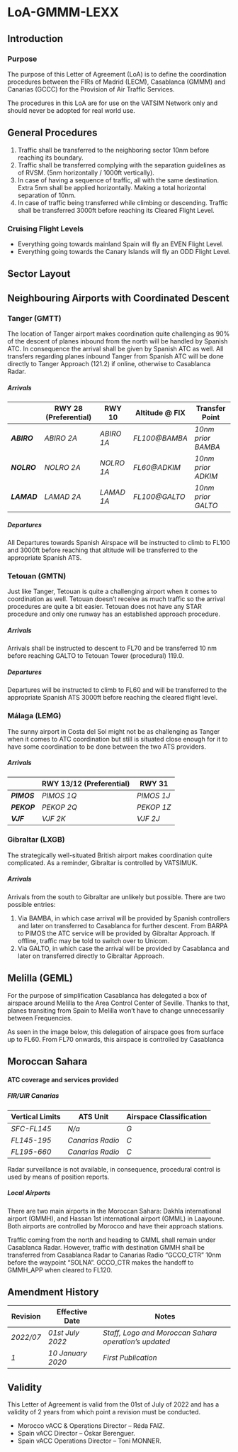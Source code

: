 
<!--
title: Letter of Agreement
description: Between Morocco vACC and VATSIM Spain
published: true
date: 2023-02-27T23:54:00.000Z
tags: 
editor: undefined
dateCreated: 2023-02-27T23:54:00.000Z
-->

# LoA-GMMM-LEXX

## Introduction

### Purpose

The purpose of this Letter of Agreement (LoA) is to define the coordination procedures between
the FIRs of Madrid (LECM), Casablanca (GMMM) and Canarias (GCCC) for the Provision of Air
Traffic Services.

The procedures in this LoA are for use on the VATSIM Network only and should never be adopted
for real world use.

## General Procedures

1. Traffic shall be transferred to the neighboring sector 10nm before reaching its boundary.
2. Traffic shall be transferred complying with the separation guidelines as of RVSM. (5nm
horizontally / 1000ft vertically).
3. In case of having a sequence of traffic, all with the same destination. Extra 5nm shall be
applied horizontally. Making a total horizontal separation of 10nm.
4. In case of traffic being transferred while climbing or descending. Traffic shall be
transferred 3000ft before reaching its Cleared Flight Level.

### Cruising Flight Levels

<ul>
  <li>Everything going towards mainland Spain will fly an EVEN Flight Level.</li>
  <li>Everything going towards the Canary Islands will fly an ODD Flight Level.</li>
</ul>

## Sector Layout

## Neighbouring Airports with Coordinated Descent

### Tanger (GMTT)

The location of Tanger airport makes coordination quite challenging as 90% of the descent of planes inbound from the north will be handled by Spanish ATC. In consequence the arrival shall be given by Spanish ATC as well. All transfers regarding planes inbound Tanger from Spanish ATC will be done directly to Tanger Approach (121.2) if online, otherwise to Casablanca Radar.

##### Arrivals

<table>
  <thead>
    <tr>
      <th></th>
      <th>RWY 28 (Preferential)</th>
      <th>RWY 10</th>
      <th>Altitude @ FIX</th>
      <th>Transfer Point</th>
    </tr>
  </thead>
  <tbody>
    <tr>
      <td class="foo"><em><b>ABIRO</b></em></td>
      <td><em class="foo">ABIRO 2A</em></td>
      <td><em class="foo">ABIRO 1A</em></td>
      <td><em class="foo">FL100@BAMBA</em></td>
      <td><em class="foo">10nm prior BAMBA</em></td>
    </tr>
    <tr>
      <td class="foo"><em><b>NOLRO</b></em></td>
      <td><em class="foo">NOLRO 2A</em></td>
      <td><em class="foo">NOLRO 1A</em></td>
      <td><em class="foo">FL60@ADKIM</em></td>
      <td><em class="foo">10nm prior ADKIM</em></td>
    </tr>
    <tr>
      <td class="foo"><em><b>LAMAD</b></em></td>
      <td><em class="foo">LAMAD 2A</em></td>
      <td><em class="foo">LAMAD 1A</em></td>
      <td><em class="foo">FL100@GALTO</em></td>
      <td><em class="foo">10nm prior GALTO</em></td>
    </tr>
  </tbody>
</table>

##### Departures

All Departures towards Spanish Airspace will be instructed to climb to FL100 and 3000ft before reaching that altitude will be transferred to the appropriate Spanish ATS.

### Tetouan (GMTN)

Just like Tanger, Tetouan is quite a challenging airport when it comes to coordination as well. Tetouan doesn’t receive as much traffic so the arrival procedures are quite a bit easier. Tetouan does not have any STAR procedure and only one runway has an established approach procedure. 

##### Arrivals

Arrivals shall be instructed to descent to FL70 and be transferred 10 nm before reaching GALTO to Tetouan Tower (procedural) 119.0.

##### Departures

Departures will be instructed to climb to FL60 and will be transferred to the appropriate Spanish ATS 3000ft before reaching the cleared flight level.

### Málaga (LEMG)

The sunny airport in Costa del Sol might not be as challenging as Tanger when it comes to ATC coordination but still is situated close enough for it to have some coordination to be done between the two ATS
providers.

##### Arrivals

<table>
  <thead>
    <tr>
      <th></th>
      <th>RWY 13/12 (Preferential)</th>
      <th>RWY 31</th>
    </tr>
  </thead>
  <tbody>
    <tr>
      <td class="foo"><em><b>PIMOS</b></em></td>
      <td><em class="foo">PIMOS 1Q</em></td>
      <td><em class="foo">PIMOS 1J</em></td>
    </tr>
    <tr>
      <td class="foo"><em><b>PEKOP</b></em></td>
      <td><em class="foo">PEKOP 2Q</em></td>
      <td><em class="foo">PEKOP 1Z</em></td>
    </tr>
    <tr>
      <td class="foo"><em><b>VJF</b></em></td>
      <td><em class="foo">VJF 2K</em></td>
      <td><em class="foo">VJF 2J</em></td>
    </tr>
  </tbody>
</table>

### Gibraltar (LXGB)

The strategically well-situated British airport makes coordination quite complicated. As a reminder, Gibraltar is controlled by VATSIMUK. 

##### Arrivals

Arrivals from the south to Gibraltar are unlikely but possible. There are two possible entries:

1. Via BAMBA, in which case arrival will be provided by Spanish controllers and later on transferred to Casablanca for further descent. From BARPA to PIMOS the ATC service will be provided by Gibraltar Approach. If offline, traffic may be told to switch over to Unicom.
2. Via GALTO, in which case the arrival will be provided by Casablanca and later on transferred directly to Gibraltar Approach.

## Melilla (GEML)

For the purpose of simplification Casablanca has delegated a box of airspace around Melilla to the Area Control Center of Seville. Thanks to that, planes transiting from Spain to Melilla won’t have to change
unnecessarily between Frequencies.

As seen in the image below, this delegation of airspace goes from surface up to FL60. From FL70 onwards, this airspace is controlled by Casablanca

## Moroccan Sahara

#### ATC coverage and services provided

##### FIR/UIR Canarias

<table>
  <thead>
    <tr>
      <th>Vertical Limits</th>
      <th>ATS Unit</th>
      <th>Airspace Classification</th>
    </tr>
  </thead>
  <tbody>
    <tr>
      <td class="foo"><em>SFC-FL145</em></td>
      <td><em class="foo">N/a</em></td>
      <td><em class="foo">G</em></td>
    </tr>
    <tr>
      <td class="foo"><em>FL145-195</em></td>
      <td><em class="foo">Canarias Radio</em></td>
      <td><em class="foo">C</em></td>
    </tr>
    <tr>
      <td class="foo"><em>FL195-660</em></td>
      <td><em class="foo">Canarias Radio</em></td>
      <td><em class="foo">C</em></td>
    </tr>
  </tbody>
</table>

Radar surveillance is not available, in consequence, procedural control is used by means of position reports.

##### Local Airports

There are two main airports in the Moroccan Sahara: Dakhla international airport (GMMH), and Hassan 1st international airport (GMML) in Laayoune. Both airports are controlled by Morocco and have their approach stations.

Traffic coming from the north and heading to GMML shall remain under Casablanca Radar. However, traffic with destination GMMH shall be transferred from Casablanca Radar to Canarias Radio “GCCO_CTR” 10nm before the waypoint “SOLNA”. GCCO_CTR makes the handoff to GMMH_APP when cleared to FL120.

## Amendment History

<table>
  <thead>
    <tr>
      <th>Revision</th>
      <th>Effective Date</th>
      <th>Notes</th>
    </tr>
  </thead>
  <tbody>
    <tr>
      <td class="foo"><em>2022/07</em></td>
      <td><em class="foo">01st July 2022</em></td>
      <td><em class="foo">Staff, Logo and Moroccan Sahara operation’s updated</em></td>
    </tr>
    <tr>
      <td class="foo"><em>1</em></td>
      <td><em class="foo">10 January 2020</em></td>
      <td><em class="foo">First Publication</em></td>
    </tr>
  </tbody>
</table>

## Validity

This Letter of Agreement is valid from the 01st of July of 2022 and has a validity of 2 years from which point a revision must be conducted.

<ul>
  <li>Morocco vACC & Operations Director – Réda FAIZ.</li>
  <li>Spain vACC Director – Óskar Berenguer.</li>
  <li>Spain vACC Operations Director – Toni MONNER.</li>
</ul>